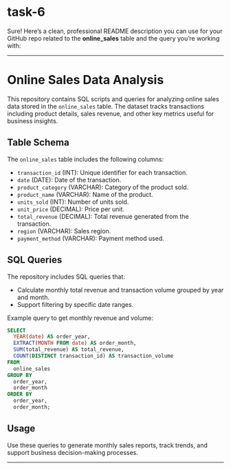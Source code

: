 # task-6
Sure! Here’s a clean, professional README description you can use for your GitHub repo related to the **online\_sales** table and the query you’re working with:

---

# Online Sales Data Analysis

This repository contains SQL scripts and queries for analyzing online sales data stored in the `online_sales` table. The dataset tracks transactions including product details, sales revenue, and other key metrics useful for business insights.

## Table Schema

The `online_sales` table includes the following columns:

* `transaction_id` (INT): Unique identifier for each transaction.
* `date` (DATE): Date of the transaction.
* `product_category` (VARCHAR): Category of the product sold.
* `product_name` (VARCHAR): Name of the product.
* `units_sold` (INT): Number of units sold.
* `unit_price` (DECIMAL): Price per unit.
* `total_revenue` (DECIMAL): Total revenue generated from the transaction.
* `region` (VARCHAR): Sales region.
* `payment_method` (VARCHAR): Payment method used.

## SQL Queries

The repository includes SQL queries that:

* Calculate monthly total revenue and transaction volume grouped by year and month.
* Support filtering by specific date ranges.

Example query to get monthly revenue and volume:

```sql
SELECT
  YEAR(date) AS order_year,
  EXTRACT(MONTH FROM date) AS order_month,
  SUM(total_revenue) AS total_revenue,
  COUNT(DISTINCT transaction_id) AS transaction_volume
FROM
  online_sales
GROUP BY
  order_year,
  order_month
ORDER BY
  order_year,
  order_month;
```

## Usage

Use these queries to generate monthly sales reports, track trends, and support business decision-making processes.

---


